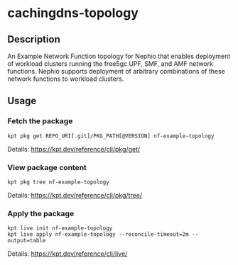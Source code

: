 # cachingdns-topology

## Description
An Example Network Function topology for Nephio that enables deployment of workload clusters 
running the free5gc UPF, SMF, and AMF network functions. Nephio supports deployment of arbitrary combinations
of these network functions to workload clusters.

## Usage

### Fetch the package
`kpt pkg get REPO_URI[.git]/PKG_PATH[@VERSION] nf-example-topology`

Details: https://kpt.dev/reference/cli/pkg/get/

### View package content
`kpt pkg tree nf-example-topology`

Details: https://kpt.dev/reference/cli/pkg/tree/

### Apply the package
```
kpt live init nf-example-topology
kpt live apply nf-example-topology --reconcile-timeout=2m --output=table
```
Details: https://kpt.dev/reference/cli/live/
